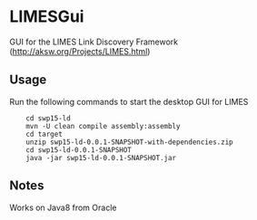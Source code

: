 # LIMESGui
GUI for the LIMES Link Discovery Framework (http://aksw.org/Projects/LIMES.html)

## Usage
Run the following commands to start the desktop GUI for LIMES
```
    cd swp15-ld
    mvn -U clean compile assembly:assembly
    cd target
    unzip swp15-ld-0.0.1-SNAPSHOT-with-dependencies.zip 
    cd swp15-ld-0.0.1-SNAPSHOT
    java -jar swp15-ld-0.0.1-SNAPSHOT.jar
```

## Notes
Works on Java8 from Oracle
